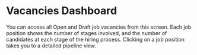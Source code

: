 Vacancies Dashboard
==========

You can access all Open and Draft job vacancies from this screen. Each job position shows the number of stages involved, and the number of candidates at each stage of the hiring process. Clicking on a job position takes you to a detailed pipeline view.